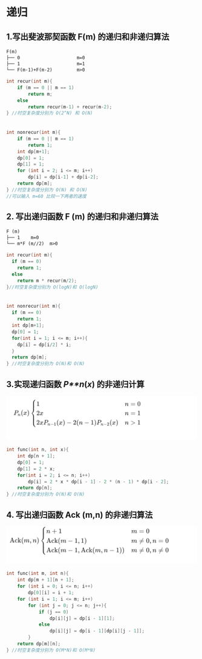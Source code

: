 # 递归

## 1.写出斐波那契函数 F(m) 的递归和非递归算法

```
F(m)
├── 0                     m=0
├── 1                     m=1
└── F(m-1)+F(m-2)         m>0
```

```c
int recur(int m){
    if (m == 0 || m == 1)
        return m;
    else
        return recur(m-1) + recur(m-2);
} //时空复杂度分别为 O(2^N) 和 O(N)


int nonrecur(int m){
    if (m == 0 || m == 1)
        return 1;
    int dp[m+1];
    dp[0] = 1;
    dp[1] = 1;
    for (int i = 2; i <= m; i++)
        dp[i] = dp[i-1] + dp[i-2];
    return dp[m];
} //时空复杂度分别为 O(N) 和 O(N)
//可以输入 m=60 比较一下两者的速度
```

## 2. 写出递归函数 F (m) 的递归和非递归算法

```
F (m)
├── 1    m=0
└── m*F (m//2)  m>0
```

```c
int recur(int m){
  if (m == 0)
    return 1;
  else
    return m * recur(m/2);
}//时空复杂度分别为 O(logN)和 O(logN)


int nonrecur(int m){
  if (m == 0)
    return 1;
  int dp[m+1];
  dp[0] = 1;
  for(int i = 1; i <= m; i++){
    dp[i] = dp[i/2] * i;
  }
  return dp[m];
} //时空复杂度分别为 O(N)和 O(N)
```

## 3.实现递归函数 *P**n*(*x*) 的非递归计算

![image-20250930204415901](递归.assets/image-20250930204415901.png)

```c
int func(int n, int x){
    int dp[n + 1];
    dp[0] = 1;
    dp[1] = 2 * x;
    for(int i = 2; i <= n; i++)
        dp[i] = 2 * x * dp[i - 1] - 2 * (n - 1) * dp[i - 2];
    return dp[n];
} //时空复杂度分别为 O(N)和 O(N)
```

## 4. 写出递归函数 Ack (m,n) 的非递归算法

![image-20250930204443547](递归.assets/image-20250930204443547.png)

```c
int func(int m, int n){
    int dp[m + 1][n + 1];
    for (int i = 0; i <= n; i++)
        dp[0][i] = i + 1;
    for (int i = 1; i <= m; i++)
        for (int j = 0; j <= n; j++){
            if (j == 0)
                dp[i][j] = dp[i - 1][1];
            else
                dp[i][j] = dp[i - 1][dp[i][j - 1]];
        }
    return dp[m][n];
} //时空复杂度分别为 O(M*N)和 O(M*N)
```

